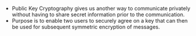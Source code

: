 - Public Key Cryptography gives us another way to communicate privately without having to share secret information prior to the communication.
- Purpose is to enable two users to securely agree on a key that can then be used for subsequent symmetric encryption of messages.
